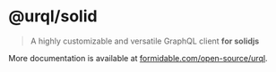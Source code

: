 # @urql/solid

> A highly customizable and versatile GraphQL client **for solidjs**

More documentation is available at [formidable.com/open-source/urql](https://formidable.com/open-source/urql/).
